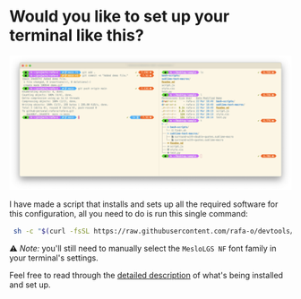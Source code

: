# Would you like to set up your terminal like this?

![Terminal demo](https://github.com/rafa-o/rafa-o/blob/master/terminal_demo.png)


I have made a script that installs and sets up all the required software for this configuration, all you need to do is run this single command:

```bash
 sh -c "$(curl -fsSL https://raw.githubusercontent.com/rafa-o/devtools/master/p10k/spice_up_my_terminal.sh)"
```

⚠️ _Note:_ you'll still need to manually select the `MesloLGS NF` font family in your terminal's settings.

Feel free to read through the [detailed description](https://github.com/rafa-o/devtools/tree/master/p10k) of what's being installed and set up.
